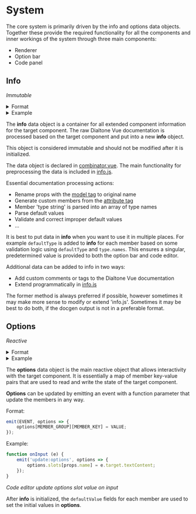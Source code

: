 # System

The core system is primarily driven by the info and options data objects.
Together these provide the required functionality for all the components 
and inner workings of the system through three main components:
* Renderer
* Option bar
* Code panel

## Info
_Immutable_

<details>
<summary>Format</summary>
<pre>
<code>
{
    COMPONENT_FIELD: VALUE,
    MEMBER_GROUP: 
    [
        MEMBER,
        MEMBER,
        ...
    ],
    ...
}
</code>
</pre>
</details>

<details>
<summary>Example</summary>
<pre>
<code>
{
    displayName: 'DtButton',
    description: 'Base Vue component for Dialtone Buttons.',
    attributes: 
    [
        {
            name: 'disabled',
            defaultValue: false,
            defaultType: 'boolean',
            type: 
            {
                names: 
                [
                    'boolean',
                ],
            },
        },
        ...
    ],
    props: 
    [
        {
            name: 'circle',
            defaultValue: false,
            defaultType: 'boolean',
            description: 'Whether the button is a circle or not.',
            type: 
            {
                names: 
                [
                    'boolean',
                ],
            },
            values: 
            [
                true, 
                false,
            ],
        },
        {
            name: 'iconPosition',
            defaultValue: 'left',
            defaultType: 'string',
            description: 'The position of the icon slot within the button.',
            type: 
            {
                names: 
                [
                    'string',
                ],
            },
            values: 
            [
                'left', 
                'right',
                'top',
                'bottom',
            ],
        },
        {
            name: 'labelClass',
            defaultValue: '',
            defaultType: 'string',
            description: 'Used to customize the label container',
            type: 
            {
                names: 
                [
                    'string', 
                    'array', 
                    'object',
                ],
            },
        },
        ...
    ],
    slots:
    [
        {
            name: 'default',
            description: 'Content within button',
        },
        ...
    ],
    events:
    [
        {
            name: 'click',
            description: 'Native button click event',
            type: 
            {
                names: 
                [
                    'pointerevent', 
                    'keyboardevent',
                ],
            },
        },
        ...
    ],
}
</code>
</pre>
<i>Info for `dt-button` component</i>
</details>

The **info** data object is a container for all extended component information for the target component.
The raw Dialtone Vue documentation is processed based on the target component and put into a new **info** object.

This object is considered immutable and should not be modified after it is initialized.

The data object is declared in [combinator.vue](/src/components/combinator.vue). 
The main functionality for preprocessing the data is included in [info.js](/src/lib/info.js).

Essential documentation processing actions:
* Rename props with the [model tag](../OVERVIEW.md#model) to original name
* Generate custom members from the [attribute tag](../OVERVIEW.md#attribute)
* Member 'type string' is parsed into an array of type names
* Parse default values
* Validate and correct improper default values
* ...

It is best to put data in **info** when you want to use it in multiple places. For example `defaultType` is added
to **info** for each member based on some validation logic using `defaultType` and `type.names`. This ensures a
singular, predetermined value is provided to both the option bar and code editor.

Additional data can be added to info in two ways:
* Add custom comments or tags to the Dialtone Vue documentation
* Extend programmatically in [info.js](/src/lib/info.js)

The former method is always preferred if possible, 
however sometimes it may make more sense to modify or extend 'info.js'.
Sometimes it may be best to do both, if the docgen output is not in a preferable format.

## Options
_Reactive_

<details>
<summary>Format</summary>
<pre>
<code>
{
    MEMBER_GROUP: 
    { 
        MEMBER_KEY: VALUE,
    },
}
</code>
</pre>
</details>

<details>
<summary>Example</summary>
<pre>
<code>
{
    attributes: 
    { 
        disabled: false,
        width: '',
    },
    props:
    {
        active: false,
        iconPosition: 'left',
        labelClass: '',
        ...
    },
    slots:
    {
        default: 'dt-button',
        icon: undefined,
    },
}
</code>
</pre>
<i>Options for `dt-button` component with default values</i>
</details>

The **options** data object is the main reactive object that allows interactivity with the target component. It is
essentially a map of member key-value pairs that are used to read and write the state of the target component.

**Options** can be updated by emitting an event with a function parameter that update the members in any way.

Format:
```js
emit(EVENT, options => {
    options[MEMBER_GROUP][MEMBER_KEY] = VALUE;
});
```

Example:
```js
function onInput (e) {
    emit('update:options', options => {
        options.slots[props.name] = e.target.textContent;
    });
}
```
_Code editor update options slot value on input_

After **info** is initialized, the `defaultValue` fields for each member are used to set the initial values in **options**.
